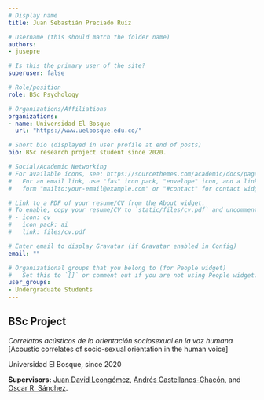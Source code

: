 ```yaml
---
# Display name
title: Juan Sebastián Preciado Ruíz

# Username (this should match the folder name)
authors:
- jusepre

# Is this the primary user of the site?
superuser: false

# Role/position
role: BSc Psychology

# Organizations/Affiliations
organizations:
- name: Universidad El Bosque
  url: "https://www.uelbosque.edu.co/"

# Short bio (displayed in user profile at end of posts)
bio: BSc research project student since 2020.

# Social/Academic Networking
# For available icons, see: https://sourcethemes.com/academic/docs/page-builder/#icons
#   For an email link, use "fas" icon pack, "envelope" icon, and a link in the
#   form "mailto:your-email@example.com" or "#contact" for contact widget.

# Link to a PDF of your resume/CV from the About widget.
# To enable, copy your resume/CV to `static/files/cv.pdf` and uncomment the lines below.
# - icon: cv
#   icon_pack: ai
#   link: files/cv.pdf

# Enter email to display Gravatar (if Gravatar enabled in Config)
email: ""

# Organizational groups that you belong to (for People widget)
#   Set this to `[]` or comment out if you are not using People widget.
user_groups:
- Undergraduate Students
---
```


## **BSc Project**  

*Correlatos acústicos de la orientación sociosexual en la voz humana* [Acoustic correlates of socio-sexual orientation in the human voice]

Universidad El Bosque, since 2020

**Supervisors:** [Juan David Leongómez](/en/#about), [Andrés Castellanos-Chacón](/en/author/andres-castellanos-chacon/), and [Oscar R. Sánchez](/en/author/oscar-r-sanchez/).